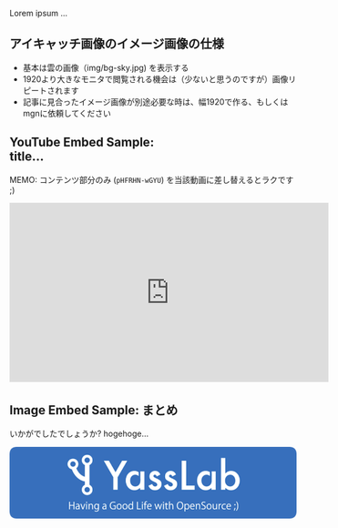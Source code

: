 Lorem ipsum ...

## アイキャッチ画像のイメージ画像の仕様

- 基本は雲の画像（img/bg-sky.jpg) を表示する
- 1920より大きなモニタで閲覧される機会は（少ないと思うのですが）画像リピートされます
- 記事に見合ったイメージ画像が別途必要な時は、幅1920で作る、もしくはmgnに依頼してください

## YouTube Embed Sample: <br class="pc-hidden">title...

MEMO: コンテンツ部分のみ (`pHFRHN-wGYU`) を当該動画に差し替えるとラクです ;)

<div class="video" style="margin-bottom: 30px;">
  <iframe width="560" height="315" src="https://www.youtube.com/embed/pHFRHN-wGYU?rel=0&autoplay=0&showinfo=0&controls=1&fs=1&modestbranding=0" frameborder="0" allow="accelerometer; autoplay; encrypted-media; gyroscope; picture-in-picture" allowfullscreen></iframe>
</div>

## Image Embed Sample: まとめ

いかがでしたでしょうか? hogehoge...

[![YassLab Inc.](/img/logos/800x200.png)](/)


